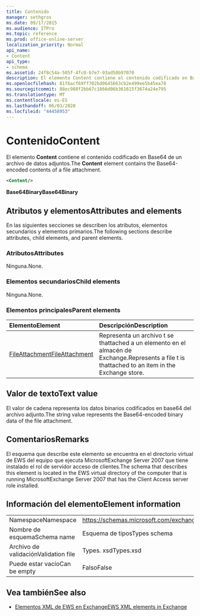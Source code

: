 ```yaml
---
title: Contenido
manager: sethgros
ms.date: 09/17/2015
ms.audience: ITPro
ms.topic: reference
ms.prod: office-online-server
localization_priority: Normal
api_name:
- Content
api_type:
- schema
ms.assetid: 24f8c54a-505f-4fc0-b7e7-93ad50b97070
description: El elemento Content contiene el contenido codificado en Base64 de un archivo de datos adjuntos.
ms.openlocfilehash: 81f6acf69ff702bd0645663cb2e499ee5b45ea78
ms.sourcegitcommit: 88ec988f2bb67c1866d06b361615f3674a24e795
ms.translationtype: MT
ms.contentlocale: es-ES
ms.lasthandoff: 06/03/2020
ms.locfileid: "44458953"
---
```

# <a name="content"></a><span data-ttu-id="da2b3-103">Contenido</span><span class="sxs-lookup"><span data-stu-id="da2b3-103">Content</span></span>

<span data-ttu-id="da2b3-104">El elemento **Content** contiene el contenido codificado en Base64 de un archivo de datos adjuntos.</span><span class="sxs-lookup"><span data-stu-id="da2b3-104">The **Content** element contains the Base64-encoded contents of a file attachment.</span></span> 
  
```xml
<Content/>
```

 <span data-ttu-id="da2b3-105">**Base64Binary**</span><span class="sxs-lookup"><span data-stu-id="da2b3-105">**Base64Binary**</span></span>
## <a name="attributes-and-elements"></a><span data-ttu-id="da2b3-106">Atributos y elementos</span><span class="sxs-lookup"><span data-stu-id="da2b3-106">Attributes and elements</span></span>

<span data-ttu-id="da2b3-107">En las siguientes secciones se describen los atributos, elementos secundarios y elementos primarios.</span><span class="sxs-lookup"><span data-stu-id="da2b3-107">The following sections describe attributes, child elements, and parent elements.</span></span>
  
### <a name="attributes"></a><span data-ttu-id="da2b3-108">Atributos</span><span class="sxs-lookup"><span data-stu-id="da2b3-108">Attributes</span></span>

<span data-ttu-id="da2b3-109">Ninguna.</span><span class="sxs-lookup"><span data-stu-id="da2b3-109">None.</span></span>
  
### <a name="child-elements"></a><span data-ttu-id="da2b3-110">Elementos secundarios</span><span class="sxs-lookup"><span data-stu-id="da2b3-110">Child elements</span></span>

<span data-ttu-id="da2b3-111">Ninguna.</span><span class="sxs-lookup"><span data-stu-id="da2b3-111">None.</span></span>
  
### <a name="parent-elements"></a><span data-ttu-id="da2b3-112">Elementos principales</span><span class="sxs-lookup"><span data-stu-id="da2b3-112">Parent elements</span></span>

|<span data-ttu-id="da2b3-113">**Elemento**</span><span class="sxs-lookup"><span data-stu-id="da2b3-113">**Element**</span></span>|<span data-ttu-id="da2b3-114">**Descripción**</span><span class="sxs-lookup"><span data-stu-id="da2b3-114">**Description**</span></span>|
|:-----|:-----|
|[<span data-ttu-id="da2b3-115">FileAttachment</span><span class="sxs-lookup"><span data-stu-id="da2b3-115">FileAttachment</span></span>](fileattachment.md) <br/> |<span data-ttu-id="da2b3-116">Representa un archivo t se thattached a un elemento en el almacén de Exchange.</span><span class="sxs-lookup"><span data-stu-id="da2b3-116">Represents a file t is thattached to an item in the Exchange store.</span></span>  <br/> |
   
## <a name="text-value"></a><span data-ttu-id="da2b3-117">Valor de texto</span><span class="sxs-lookup"><span data-stu-id="da2b3-117">Text value</span></span>

<span data-ttu-id="da2b3-118">El valor de cadena representa los datos binarios codificados en base64 del archivo adjunto.</span><span class="sxs-lookup"><span data-stu-id="da2b3-118">The string value represents the Base64-encoded binary data of the file attachment.</span></span>
  
## <a name="remarks"></a><span data-ttu-id="da2b3-119">Comentarios</span><span class="sxs-lookup"><span data-stu-id="da2b3-119">Remarks</span></span>

<span data-ttu-id="da2b3-120">El esquema que describe este elemento se encuentra en el directorio virtual de EWS del equipo que ejecuta MicrosoftExchange Server 2007 que tiene instalado el rol de servidor acceso de clientes.</span><span class="sxs-lookup"><span data-stu-id="da2b3-120">The schema that describes this element is located in the EWS virtual directory of the computer that is running MicrosoftExchange Server 2007 that has the Client Access server role installed.</span></span>
  
## <a name="element-information"></a><span data-ttu-id="da2b3-121">Información del elemento</span><span class="sxs-lookup"><span data-stu-id="da2b3-121">Element information</span></span>

|||
|:-----|:-----|
|<span data-ttu-id="da2b3-122">Namespace</span><span class="sxs-lookup"><span data-stu-id="da2b3-122">Namespace</span></span>  <br/> |https://schemas.microsoft.com/exchange/services/2006/types  <br/> |
|<span data-ttu-id="da2b3-123">Nombre de esquema</span><span class="sxs-lookup"><span data-stu-id="da2b3-123">Schema name</span></span>  <br/> |<span data-ttu-id="da2b3-124">Esquema de tipos</span><span class="sxs-lookup"><span data-stu-id="da2b3-124">Types schema</span></span>  <br/> |
|<span data-ttu-id="da2b3-125">Archivo de validación</span><span class="sxs-lookup"><span data-stu-id="da2b3-125">Validation file</span></span>  <br/> |<span data-ttu-id="da2b3-126">Types. xsd</span><span class="sxs-lookup"><span data-stu-id="da2b3-126">Types.xsd</span></span>  <br/> |
|<span data-ttu-id="da2b3-127">Puede estar vacío</span><span class="sxs-lookup"><span data-stu-id="da2b3-127">Can be empty</span></span>  <br/> |<span data-ttu-id="da2b3-128">Falso</span><span class="sxs-lookup"><span data-stu-id="da2b3-128">False</span></span>  <br/> |
   
## <a name="see-also"></a><span data-ttu-id="da2b3-129">Vea también</span><span class="sxs-lookup"><span data-stu-id="da2b3-129">See also</span></span>



- [<span data-ttu-id="da2b3-130">Elementos XML de EWS en Exchange</span><span class="sxs-lookup"><span data-stu-id="da2b3-130">EWS XML elements in Exchange</span></span>](ews-xml-elements-in-exchange.md)

